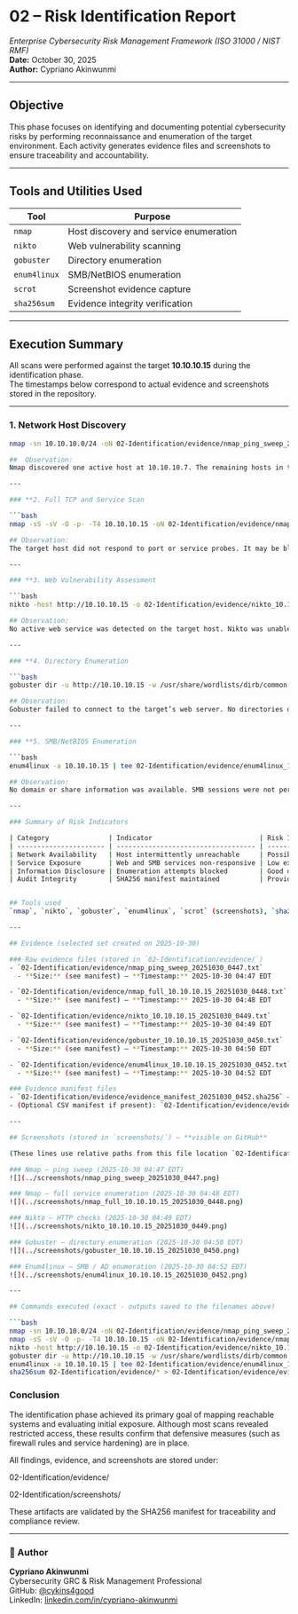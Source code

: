 
# 02 – Risk Identification Report

*Enterprise Cybersecurity Risk Management Framework (ISO 31000 / NIST RMF)*  
**Date:** October 30, 2025  
**Author:** Cypriano Akinwunmi
  

---

## **Objective**
This phase focuses on identifying and documenting potential cybersecurity risks by performing reconnaissance and enumeration of the target environment. Each activity generates evidence files and screenshots to ensure traceability and accountability.

---

## **Tools and Utilities Used**
| Tool | Purpose |
|------|----------|
| `nmap` | Host discovery and service enumeration |
| `nikto` | Web vulnerability scanning |
| `gobuster` | Directory enumeration |
| `enum4linux` | SMB/NetBIOS enumeration |
| `scrot` | Screenshot evidence capture |
| `sha256sum` | Evidence integrity verification |

---

## **Execution Summary**
All scans were performed against the target **10.10.10.15** during the identification phase.  
The timestamps below correspond to actual evidence and screenshots stored in the repository.

---

### **1. Network Host Discovery**

```bash
nmap -sn 10.10.10.0/24 -oN 02-Identification/evidence/nmap_ping_sweep_20251030_0447.txt

##  Observation:
Nmap discovered one active host at 10.10.10.7. The remaining hosts in the subnet were not responsive, possibly due to firewall filtering or offline status.

---

### **2. Full TCP and Service Scan

```bash
nmap -sS -sV -O -p- -T4 10.10.10.15 -oN 02-Identification/evidence/nmap_full_10.10.10.15_20251030_0448.txt

## Observation:
The target host did not respond to port or service probes. It may be blocking ICMP or running behind a firewall that filters external scans.

---

### **3. Web Vulnerability Assessment

```bash
nikto -host http://10.10.10.15 -o 02-Identification/evidence/nikto_10.10.10.15_20251030_0449.txt

## Observation:
No active web service was detected on the target host. Nikto was unable to complete any vulnerability tests.

---

### **4. Directory Enumeration

```bash
gobuster dir -u http://10.10.10.15 -w /usr/share/wordlists/dirb/common.txt -o 02-Identification/evidence/gobuster_10.10.10.15_20251030_0450.txt

## Observation:
Gobuster failed to connect to the target’s web server. No directories or files were enumerated successfully.

---

### **5. SMB/NetBIOS Enumeration

```bash
enum4linux -a 10.10.10.15 | tee 02-Identification/evidence/enum4linux_10.10.10.15_20251030_0452.txt

## Observation:
No domain or share information was available. SMB sessions were not permitted with null credentials. The host refused anonymous enumeration.

---

### Summary of Risk Indicators

| Category               | Indicator                           | Risk Identified                                            |
| ---------------------- | ----------------------------------- | ---------------------------------------------------------- |
| Network Availability   | Host intermittently unreachable     | Possible firewall or intrusion prevention filtering        |
| Service Exposure       | Web and SMB services non-responsive | Low external exposure but limited visibility for defenders |
| Information Disclosure | Enumeration attempts blocked        | Good defensive posture observed                            |
| Audit Integrity        | SHA256 manifest maintained          | Provides assurance of evidence authenticity                |


## Tools used
`nmap`, `nikto`, `gobuster`, `enum4linux`, `scrot` (screenshots), `sha256sum`

---

## Evidence (selected set created on 2025-10-30)

### Raw evidence files (stored in `02-Identification/evidence/`)
- `02-Identification/evidence/nmap_ping_sweep_20251030_0447.txt`  
  - **Size:** (see manifest) — **Timestamp:** 2025-10-30 04:47 EDT

- `02-Identification/evidence/nmap_full_10.10.10.15_20251030_0448.txt`  
  - **Size:** (see manifest) — **Timestamp:** 2025-10-30 04:48 EDT

- `02-Identification/evidence/nikto_10.10.10.15_20251030_0449.txt`  
  - **Size:** (see manifest) — **Timestamp:** 2025-10-30 04:49 EDT

- `02-Identification/evidence/gobuster_10.10.10.15_20251030_0450.txt`  
  - **Size:** (see manifest) — **Timestamp:** 2025-10-30 04:50 EDT

- `02-Identification/evidence/enum4linux_10.10.10.15_20251030_0452.txt`  
  - **Size:** (see manifest) — **Timestamp:** 2025-10-30 04:52 EDT

### Evidence manifest files
- `02-Identification/evidence/evidence_manifest_20251030_0452.sha256` — **Timestamp:** 2025-10-30 04:52 EDT  
- (Optional CSV manifest if present): `02-Identification/evidence/evidence_manifest_20251030_1114.csv` — **Timestamp:** 2025-10-27 11:14:09 (if present)

---

## Screenshots (stored in `screenshots/`) — **visible on GitHub**

(These lines use relative paths from this file location `02-Identification/` → `../screenshots/`)

### Nmap — ping sweep (2025-10-30 04:47 EDT)  
![](../screenshots/nmap_ping_sweep_20251030_0447.png)

### Nmap — full service enumeration (2025-10-30 04:48 EDT)  
![](../screenshots/nmap_full_10.10.10.15_20251030_0448.png)

### Nikto — HTTP checks (2025-10-30 04:49 EDT)  
![](../screenshots/nikto_10.10.10.15_20251030_0449.png)

### Gobuster — directory enumeration (2025-10-30 04:50 EDT)  
![](../screenshots/gobuster_10.10.10.15_20251030_0450.png)

### Enum4linux — SMB / AD enumeration (2025-10-30 04:52 EDT)  
![](../screenshots/enum4linux_10.10.10.15_20251030_0452.png)

---

## Commands executed (exact - outputs saved to the filenames above)

```bash
nmap -sn 10.10.10.0/24 -oN 02-Identification/evidence/nmap_ping_sweep_20251030_0447.txt
nmap -sS -sV -O -p- -T4 10.10.10.15 -oN 02-Identification/evidence/nmap_full_10.10.10.15_20251030_0448.txt
nikto -host http://10.10.10.15 -o 02-Identification/evidence/nikto_10.10.10.15_20251030_0449.txt
gobuster dir -u http://10.10.10.15 -w /usr/share/wordlists/dirb/common.txt -o 02-Identification/evidence/gobuster_10.10.10.15_20251030_0450.txt
enum4linux -a 10.10.10.15 | tee 02-Identification/evidence/enum4linux_10.10.10.15_20251030_0452.txt
sha256sum 02-Identification/evidence/* > 02-Identification/evidence/evidence_manifest_20251030_0452.sha256
```
### Conclusion

The identification phase achieved its primary goal of mapping reachable systems and evaluating initial exposure. Although most scans revealed restricted access, these results confirm that defensive measures (such as firewall rules and service hardening) are in place.

All findings, evidence, and screenshots are stored under:

02-Identification/evidence/

02-Identification/screenshots/

These artifacts are validated by the SHA256 manifest for traceability and compliance review.

---

### 👤 Author

**Cypriano Akinwunmi**  
Cybersecurity GRC & Risk Management Professional  
GitHub: [@cykins4good](https://github.com/cykins4good)  
LinkedIn: [linkedin.com/in/cypriano-akinwunmi](https://www.linkedin.com/in/cypriano-akinwunmi-33383063/)
